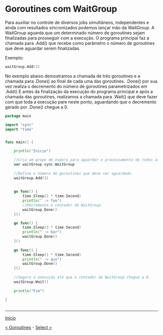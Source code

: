 # Goroutines com WaitGroup 

Para auxiliar no controle de diversos jobs simultâneos, independentes e ainda com resultados sincronizados podemos lançar mão da WaitGroup.
A WaitGroup aguarda que um determinado número de goroutines sejam finalizadas para prosseguir com a execução. 
O programa principal faz a chamada para .Add() que recebe como parâmetro o número de goroutines que deve aguardar serem finalizadas. 


Exemplo:

```go
waitGroup.Add(3)
```


No exemplo abaixo demostramos a chamada de três goroutines e a chamada para .Done() ao final de cada uma das goroutines. 
.Done() por sua vez realiza o decremento do número de goroutines parametrizados em .Add()
E antes da finalização da execução do programa principal e após a chamada das goroutines, realizamos a chamada para .Wait() que deve fazer com que toda a execução pare neste ponto, aguardando que o decremento gerado por .Done() chegue a 0.

```go
package main

import "sync"
import "time"


func main() {

	println("Inicio")

	//Cria um grupo de espera para aguardar o processamento de todos as goroutines
	var waitGroup sync.WaitGroup
	
	//Define o número de goroutines que deve ser aguardado.
	waitGroup.Add(3) 
	
	
	go func() {
		time.Sleep(2 * time.Second)
		println(" -> foo")
		//Decrementa o contador do WaitGroup.
		waitGroup.Done()
	}()

	go func() {
		time.Sleep(3 * time.Second)
		println(" -> bar")
		waitGroup.Done()
	}()
	
	go func() {
		time.Sleep(1 * time.Second)
		println(" -> qux")
		waitGroup.Done()
	}()
	
	//Segura a execução até que o contador do WaitGroup chegue a 0.
	waitGroup.Wait()
	
	println("Fim")
	
}



```


---
[Inicio](../README.md)

[< Goroutines](../goroutines/) - [Select >](../select/)
